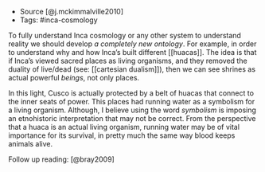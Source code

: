 - Source [@j.mckimmalville2010]
- Tags: #inca-cosmology 

To fully understand Inca cosmology or any other system to understand reality we should develop *a completely new ontology*. For example, in order to understand why and how Inca’s built different [[huacas]]. The idea is that if Inca’s viewed sacred places as living organisms, and they removed the duality of live/dead (see: [[cartesian dualism]]), then we can see shrines as actual powerful *beings*, not only places. 

In this light, Cusco is actually protected by a belt of huacas that connect to the inner seats of power. This places had running water as a symbolism for a living organism. Although, I believe using the word *symbolism* is imposing an etnohistoric interpretation that may not be correct. From the perspective that a huaca is an actual living organism, running water may be of vital importance for its survival, in pretty much the same way blood keeps animals alive. 

Follow up reading: [@bray2009]